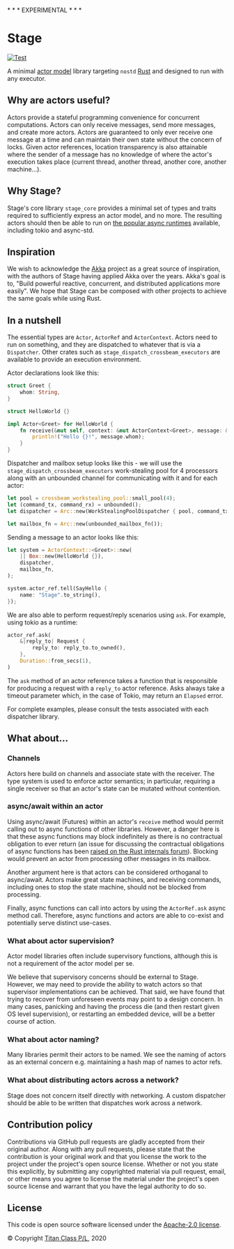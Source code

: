 \* \* \* EXPERIMENTAL \* \* \*

# Stage
[![Test](https://github.com/titanclass/stage/actions/workflows/test.yml/badge.svg)](https://github.com/titanclass/stage/actions/workflows/test.yml)

A minimal [actor model](https://en.wikipedia.org/wiki/Actor_model) library targeting `nostd` [Rust](https://www.rust-lang.org/) 
and designed to run with any executor.

## Why are actors useful?

Actors provide a stateful programming convenience for concurrent computations. Actors can only receive messages, send more messages, 
and create more actors. Actors are guaranteed to only ever receive one message at a time and can maintain their own state
without the concern of locks. Given actor references, location transparency is also attainable where the sender of a message
has no knowledge of where the actor's execution takes place (current thread, another thread, another core, another machine...).

## Why Stage?

Stage's core library `stage_core` provides a minimal set of types and traits required
to sufficiently express an actor model, and no more. The resulting actors should then
be able to run on [the popular async runtimes](https://rust-lang.github.io/async-book/08_ecosystem/00_chapter.html#popular-async-runtimes) available, including tokio and async-std.

## Inspiration

We wish to acknowledge the [Akka](https://akka.io/) project as a great source of inspiration, with the authors of Stage 
having applied Akka over the years. Akka's goal is to, "Build powerful reactive, concurrent, and distributed applications more easily".
We hope that Stage can be composed with other projects to achieve the same goals while using Rust.

## In a nutshell

The essential types are `Actor`, `ActorRef` and `ActorContext`. Actors need to run on something, and they are dispatched
to whatever that is via a `Dispatcher`. Other crates such as `stage_dispatch_crossbeam_executors` are available to provide an
execution environment.

Actor declarations look like this:

```rust
struct Greet {
    whom: String,
}

struct HelloWorld {}

impl Actor<Greet> for HelloWorld {
    fn receive(&mut self, context: &mut ActorContext<Greet>, message: &Greet) {
        println!("Hello {}!", message.whom);
    }
}
```

Dispatcher and mailbox setup looks like this - we will use the `stage_dispatch_crossbeam_executors` work-stealing pool for 4 processors 
along with an unbounded channel for communicating with it and for each actor:

```rust
let pool = crossbeam_workstealing_pool::small_pool(4);
let (command_tx, command_rx) = unbounded();
let dispatcher = Arc::new(WorkStealingPoolDispatcher { pool, command_tx });

let mailbox_fn = Arc::new(unbounded_mailbox_fn());
```

Sending a message to an actor looks like this:

```rust
let system = ActorContext::<Greet>::new(
    || Box::new(HelloWorld {}),
    dispatcher,
    mailbox_fn,
);

system.actor_ref.tell(SayHello {
    name: "Stage".to_string(),
});
```

We are also able to perform request/reply scenarios using `ask`. For example, using tokio as a runtime:

```rust
actor_ref.ask(
    &|reply_to| Request {
        reply_to: reply_to.to_owned(),
    },
    Duration::from_secs(1),
)
```

The `ask` method of an actor reference takes a function that is responsible for producing a request 
with a `reply_to` actor reference. Asks always take a timeout parameter which, in the case of Tokio,
may return an `Elapsed` error.

For complete examples, please consult the tests associated with each dispatcher library.

## What about...

### Channels

Actors here build on channels and associate state with the receiver. The type system is used
to enforce actor semantics; in particular, requiring a single receiver so that an actor's
state can be mutated without contention.

### async/await within an actor

Using async/await (Futures) within an actor's `receive` method would permit calling out to async
functions of other libraries. However, a danger here is that these async functions may block 
indefinitely as there is no contractual obligation to ever return (an issue for discussing the
contractual obligations of async functions has been 
[raised on the Rust internals forum](https://internals.rust-lang.org/t/future-and-its-assurance-of-completion/14542)).
Blocking would prevent an actor from processing other messages in its mailbox.

Another argument here is that actors can be considered orthoganal to async/await. Actors make 
great state machines, and receiving commands, including ones to stop the state machine, should not
be blocked from processing.

Finally, async functions can call into actors by using the `ActorRef.ask` async method call. 
Therefore, async functions and actors are able to co-exist and potentially serve distinct use-cases.

### What about actor supervision?

Actor model libraries often include supervisory functions, although this is not a requirement
of the actor model per se.

We believe that supervisory concerns should be external to Stage. However, we may need
to provide the ability to watch actors so that supervisor implementations can be 
achieved. That said, we have found that trying to recover from unforeseen events may
point to a design concern. In many cases, panicking and having the process die (and then
restart given OS level supervision), or restarting an embedded device, will be a better
course of action.

### What about actor naming?

Many libraries permit their actors to be named. We see the naming of actors as an external
concern e.g. maintaining a hash map of names to actor refs.

### What about distributing actors across a network?

Stage does not concern itself directly with networking. A custom dispatcher should be able
to be written that dispatches work across a network.

## Contribution policy

Contributions via GitHub pull requests are gladly accepted from their original author. Along with any pull requests, please state that the contribution is your original work and that you license the work to the project under the project's open source license. Whether or not you state this explicitly, by submitting any copyrighted material via pull request, email, or other means you agree to license the material under the project's open source license and warrant that you have the legal authority to do so.

## License

This code is open source software licensed under the [Apache-2.0 license](./LICENSE).

© Copyright [Titan Class P/L](https://www.titanclass.com.au/), 2020
